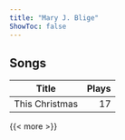 ```yaml
---
title: "Mary J. Blige"
ShowToc: false
---
```


## Songs
Title | Plays 
----- | -----: 
This Christmas | 17

{{< more >}}